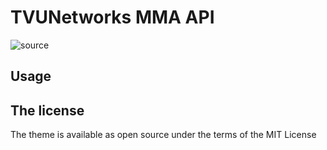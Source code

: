 # TVUNetworks MMA API

![source](https://justinchen00.github.io/page)

## Usage


## The license

The theme is available as open source under the terms of the MIT License
